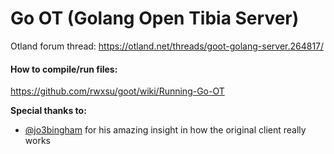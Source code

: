 # Go OT (Golang Open Tibia Server)
Otland forum thread: https://otland.net/threads/goot-golang-server.264817/  

#### How to compile/run files:
https://github.com/rwxsu/goot/wiki/Running-Go-OT

**Special thanks to:**
- [@jo3bingham](https://github.com/jo3bingham) for his amazing insight in how the original client really works
